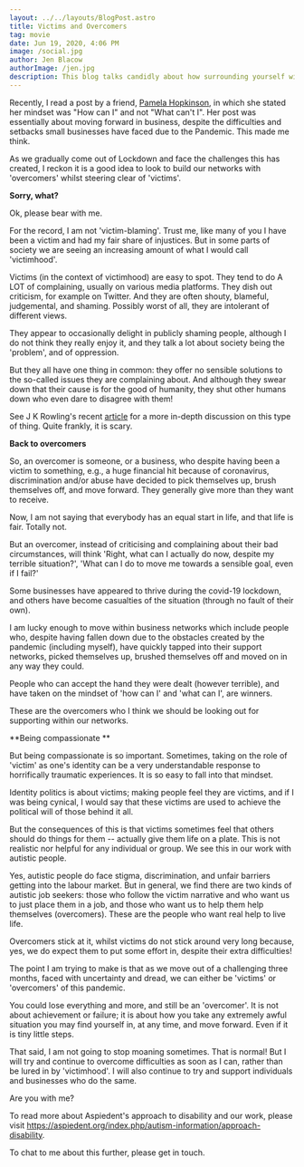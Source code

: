 ```yaml
---
layout: ../../layouts/BlogPost.astro
title: Victims and Overcomers
tag: movie
date: Jun 19, 2020, 4:06 PM
image: /social.jpg
author: Jen Blacow
authorImage: /jen.jpg
description: This blog talks candidly about how surrounding yourself with a network of ‘overcomers’, rather than ‘victims’, is better for individuals and businesses alike.
---
```

Recently, I read a post by a friend, [Pamela
Hopkinson](linkedin.com/in/pamelahopkinson), in which she stated her
mindset was "How can I" and not "What can't I". Her post was essentially
about moving forward in business, despite the difficulties and setbacks
small businesses have faced due to the Pandemic. This made me think.

As we gradually come out of Lockdown and face the challenges this has
created, I reckon it is a good idea to look to build our networks with
'overcomers' whilst steering clear of 'victims'.

**Sorry, what?**

Ok, please bear with me.

For the record, I am not 'victim-blaming'. Trust me, like many of you I
have been a victim and had my fair share of injustices. But in some
parts of society we are seeing an increasing amount of what I would call
'victimhood'.

Victims (in the context of victimhood) are easy to spot. They tend to do
A LOT of complaining, usually on various media platforms. They dish out
criticism, for example on Twitter. And they are often shouty, blameful,
judgemental, and shaming. Possibly worst of all, they are intolerant of
different views.

They appear to occasionally delight in publicly shaming people, although
I do not think they really enjoy it, and they talk a lot about society
being the 'problem', and of oppression.

But they all have one thing in common: they offer no sensible solutions
to the so-called issues they are complaining about. And although they
swear down that their cause is for the good of humanity, they shut other
humans down who even dare to disagree with them!

See J K Rowling's recent
[article](https://www.jkrowling.com/opinions/j-k-rowling-writes-about-her-reasons-for-speaking-out-on-sex-and-gender-issues/)
for a more in-depth discussion on this type of thing. Quite frankly, it
is scary.

**Back to overcomers**

So, an overcomer is someone, or a business, who despite having been a
victim to something, e.g., a huge financial hit because of coronavirus,
discrimination and/or abuse have decided to pick themselves up, brush
themselves off, and move forward. They generally give more than they
want to receive.

Now, I am not saying that everybody has an equal start in life, and that
life is fair. Totally not.

But an overcomer, instead of criticising and complaining about their bad
circumstances, will think 'Right, what can I actually do now, despite my
terrible situation?', 'What can I do to move me towards a sensible goal,
even if I fail?'

Some businesses have appeared to thrive during the covid-19 lockdown,
and others have become casualties of the situation (through no fault of
their own).

I am lucky enough to move within business networks which include people
who, despite having fallen down due to the obstacles created by the
pandemic (including myself), have quickly tapped into their support
networks, picked themselves up, brushed themselves off and moved on in
any way they could.

People who can accept the hand they were dealt (however terrible), and
have taken on the mindset of 'how can I' and 'what can I', are winners.

These are the overcomers who I think we should be looking out for
supporting within our networks.

**Being compassionate **

But being compassionate is so important. Sometimes, taking on the role
of 'victim' as one's identity can be a very understandable response to
horrifically traumatic experiences. It is so easy to fall into that
mindset.

Identity politics is about victims; making people feel they are victims,
and if I was being cynical, I would say that these victims are used to
achieve the political will of those behind it all.

But the consequences of this is that victims sometimes feel that others
should do things for them -- actually give them life on a plate. This is
not realistic nor helpful for any individual or group. We see this in
our work with autistic people.

Yes, autistic people do face stigma, discrimination, and unfair barriers
getting into the labour market. But in general, we find there are two
kinds of autistic job seekers: those who follow the victim narrative and
who want us to just place them in a job, and those who want us to help
them help themselves (overcomers). These are the people who want real
help to live life.

Overcomers stick at it, whilst victims do not stick around very long
because, yes, we do expect them to put some effort in, despite their
extra difficulties!

The point I am trying to make is that as we move out of a challenging
three months, faced with uncertainty and dread, we can either be
'victims' or 'overcomers' of this pandemic.

You could lose everything and more, and still be an 'overcomer'. It is
not about achievement or failure; it is about how you take any extremely
awful situation you may find yourself in, at any time, and move forward.
Even if it is tiny little steps.

That said, I am not going to stop moaning sometimes. That is normal! But
I will try and continue to overcome difficulties as soon as I can,
rather than be lured in by 'victimhood'. I will also continue to try and
support individuals and businesses who do the same.

Are you with me?

To read more about Aspiedent's approach to disability and our work,
please visit
<https://aspiedent.org/index.php/autism-information/approach-disability>.

To chat to me about this further, please get in touch.
